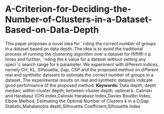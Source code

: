 # A-Criterion-for-Deciding-the-Number-of-Clusters-in-a-Dataset-Based-on-Data-Depth
This paper proposes a novel idea for ¯nding the correct number of groups in a dataset based on data depth. The idea is to avoid the traditional process of running the clustering algorithm over a dataset for ffiffiffi n p times and further, ¯nding the k value for a dataset without setting any speci¯c search range for k parameter. We experiment with di®erent indices, namely CH, KL, Silhouette, Gap, CSP and the proposed method on di®erent real and synthetic datasets to estimate the correct number of groups in a dataset. The experimental results on real and synthetic datasets indicate good performance of the proposed method.
**Keywords:** Data depth; depth median; within-cluster depth; between-cluster depth; optimal k. Calinski and Harabasz (CH) Index,Calinski Harabasz Index,Davies Bouldin Index, Elbow Method, Estimating the Optimal Number of Clusters k in a D,Gap Statistic,Mahalanobis depth,Silhouette Coefficient,Silhouette Index
